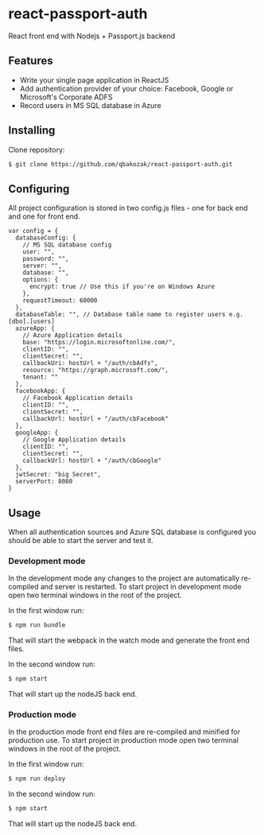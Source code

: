 # react-passport-auth

React front end with Nodejs + Passport.js backend


## Features

- Write your single page application in ReactJS
- Add authentication provider of your choice: Facebook, Google or Microsoft's Corporate ADFS
- Record users in MS SQL database in Azure


## Installing

Clone repository:

```bash
$ git clone https://github.com/qbakozak/react-passport-auth.git
```

## Configuring

All project configuration is stored in two config.js files - one for back end and one for front end.

```
var config = {
  databaseConfig: {
    // MS SQL database config
    user: "",
    password: "",
    server: "",
    database: "",
    options: {
      encrypt: true // Use this if you're on Windows Azure
    },
    requestTimeout: 60000
  },
  databaseTable: "", // Database table name to register users e.g. [dbo].[users]
  azureApp: {
    // Azure Application details
    base: "https://login.microsoftonline.com/",
    clientID: "",
    clientSecret: "",
    callbackUri: hostUrl + "/auth/cbAdfs",
    resource: "https://graph.microsoft.com/",
    tenant: ""
  },
  facebookApp: {
    // Facebook Application details
    clientID: "",
    clientSecret: "",
    callbackUrl: hostUrl + "/auth/cbFacebook"
  },
  googleApp: {
    // Google Application details
    clientID: "",
    clientSecret: "",
    callbackUrl: hostUrl + "/auth/cbGoogle"
  },
  jwtSecret: "big Secret",
  serverPort: 8080
}
```

## Usage

When all authentication sources and Azure SQL database is configured you should be able to start the server and test it.

### Development mode

In the development mode any changes to the project are automatically re-compiled and server is restarted.
To start project in development mode open two terminal windows in the root of the project.

In the first window run:

```bash
$ npm run bundle
```

That will start the webpack in the watch mode and generate the front end files.

In the second window run:
```bash
$ npm start
```

That will start up the nodeJS back end.


### Production mode

In the production mode front end files are re-compiled and minified for production use.
To start project in production mode open two terminal windows in the root of the project.

In the first window run:

```bash
$ npm run deploy
```

In the second window run:
```bash
$ npm start
```

That will start up the nodeJS back end.
